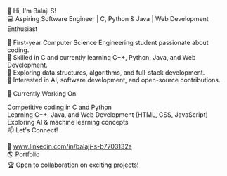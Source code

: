 🚀 Hi, I'm Balaji S!<br>
💻 Aspiring Software Engineer | C, Python & Java | Web Development Enthusiast<br>

🔹 First-year Computer Science Engineering student passionate about coding.<br>
🔹 Skilled in C and currently learning C++, Python, Java, and Web Development.<br>
🔹 Exploring data structures, algorithms, and full-stack development.<br>
🔹 Interested in AI, software development, and open-source contributions.<br>

📌 Currently Working On:<br>

Competitive coding in C and Python<br>
Learning C++, Java, and Web Development (HTML, CSS, JavaScript)<br>
Exploring AI & machine learning concepts<br>
📫 Let's Connect!<br>

💼 www.linkedin.com/in/balaji-s-b7703132a<br>
🌎 Portfolio<br>
🏆 Open to collaboration on exciting projects!<br>
